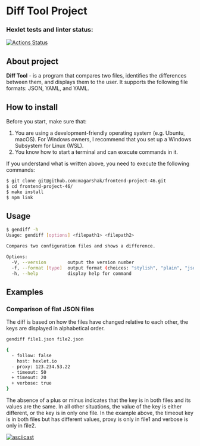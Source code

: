 # Diff Tool Project

### Hexlet tests and linter status:
[![Actions Status](https://github.com/magarshak/frontend-project-46/actions/workflows/hexlet-check.yml/badge.svg)](https://github.com/magarshak/frontend-project-46/actions)

## About project
__Diff Tool__ - is a program that compares two files, identifies the differences between them, and displays them to the user. It supports the following file formats: JSON, YAML, and YAML.

## How to install
Before you start, make sure that:
1. You are using a development-friendly operating system (e.g. Ubuntu, macOS). For Windows owners, I recommend that you set up a Windows Subsystem for Linux (WSL).
2. You know how to start a terminal and can execute commands in it.

If you understand what is written above, you need to execute the following commands:
```sh
$ git clone git@github.com:magarshak/frontend-project-46.git
$ cd frontend-project-46/
$ make install
$ npm link
```
## Usage
```sh
$ gendiff -h
Usage: gendiff [options] <filepath1> <filepath2>

Compares two configuration files and shows a difference.

Options:
  -V, --version        output the version number
  -f, --format [type]  output format (choices: "stylish", "plain", "json")
  -h, --help           display help for command
```
## Examples
### Comparison of flat JSON files
The diff is based on how the files have changed relative to each other, the keys are displayed in alphabetical order.
```sh
gendiff file1.json file2.json

{
  - follow: false
    host: hexlet.io
  - proxy: 123.234.53.22
  - timeout: 50
  + timeout: 20
  + verbose: true
}
```
The absence of a plus or minus indicates that the key is in both files and its values are the same. In all other situations, the value of the key is either different, or the key is in only one file. In the example above, the timeout key is in both files but has different values, proxy is only in file1 and verbose is only in file2.

[![asciicast](https://asciinema.org/a/kQakEQUm4Q1zABSfZNhs7XwrQ.svg)](https://asciinema.org/a/kQakEQUm4Q1zABSfZNhs7XwrQ)